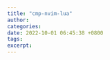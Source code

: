 ```yaml
---
title: "cmp-nvim-lua"
author: 
categories: 
date: 2022-10-01 06:45:38 +0800
tags: 
excerpt: 
---
```






